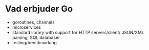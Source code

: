 # Vad erbjuder Go

* goroutines, channels
* microservices
* standard library with support for HTTP servers/client/ JSON/XML parsing, SQL databaser
* testing/benchmarking

